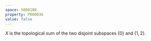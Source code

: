 ```yaml
---
space: S000188
property: P000036
value: false
---
```


$X$ is the topological sum of the two disjoint subspaces $\{0\}$ and $\{1,2\}$.
